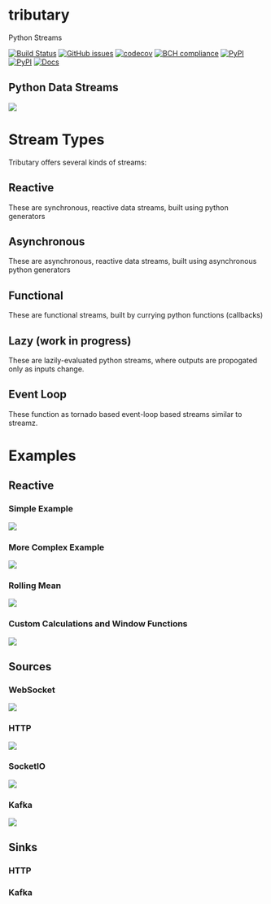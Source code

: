 # tributary
Python Streams

[![Build Status](https://travis-ci.org/timkpaine/tributary.svg?branch=master)](https://travis-ci.org/timkpaine/tributary)
[![GitHub issues](https://img.shields.io/github/issues/timkpaine/tributary.svg)]()
[![codecov](https://codecov.io/gh/timkpaine/tributary/branch/master/graph/badge.svg)](https://codecov.io/gh/timkpaine/tributary)
[![BCH compliance](https://bettercodehub.com/edge/badge/timkpaine/tributary?branch=master)](https://bettercodehub.com/)
[![PyPI](https://img.shields.io/pypi/l/tributary.svg)](https://pypi.python.org/pypi/tributary)
[![PyPI](https://img.shields.io/pypi/v/tributary.svg)](https://pypi.python.org/pypi/tributary)
[![Docs](https://img.shields.io/readthedocs/tributary.svg)](https://tributary.readthedocs.io)


## Python Data Streams
![](https://raw.githubusercontent.com/timkpaine/tributary/master/docs/example.gif)


# Stream Types
Tributary offers several kinds of streams:

## Reactive
These are synchronous, reactive data streams, built using python generators

## Asynchronous
These are asynchronous, reactive data streams, built using asynchronous python generators

## Functional
These are functional streams, built by currying python functions (callbacks)

## Lazy (work in progress)
These are lazily-evaluated python streams, where outputs are propogated only as inputs change.

## Event Loop
These function as tornado based event-loop based streams similar to streamz.

# Examples
## Reactive
### Simple Example
![](https://raw.githubusercontent.com/timkpaine/tributary/master/docs/example1.png)

### More Complex Example
![](https://raw.githubusercontent.com/timkpaine/tributary/master/docs/example2.png)

### Rolling Mean
![](https://raw.githubusercontent.com/timkpaine/tributary/master/docs/example3.png)

### Custom Calculations and Window Functions
![](https://raw.githubusercontent.com/timkpaine/tributary/master/docs/example4.png)


## Sources
### WebSocket
![](https://raw.githubusercontent.com/timkpaine/tributary/master/docs/ws.png)

### HTTP
![](https://raw.githubusercontent.com/timkpaine/tributary/master/docs/http.png)

### SocketIO
![](https://raw.githubusercontent.com/timkpaine/tributary/master/docs/sio.png)

### Kafka
![](https://raw.githubusercontent.com/timkpaine/tributary/master/docs/kafka.png)

## Sinks
### HTTP
### Kafka

